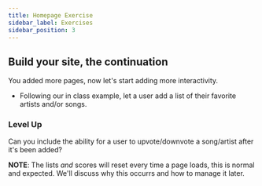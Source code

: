 ```yaml
---
title: Homepage Exercise
sidebar_label: Exercises
sidebar_position: 3
---
```


## Build your site, the continuation

You added more pages, now let's start adding more interactivity.

* Following our in class example, let a user add a list of their favorite artists and/or songs.

### Level Up

Can you include the ability for a user to upvote/downvote a song/artist after it's been added?

**NOTE**: The lists _and_ scores will reset every time a page loads, this is normal and expected.
We'll discuss why this occurrs and how to manage it later.
